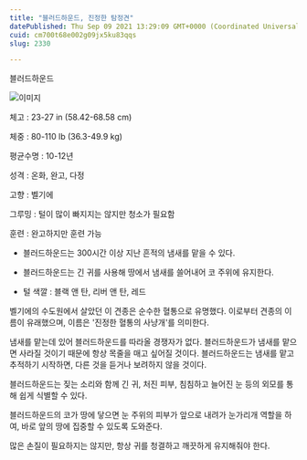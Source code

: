 ```yaml
---
title: "블러드하운드, 진정한 탐정견"
datePublished: Thu Sep 09 2021 13:29:09 GMT+0000 (Coordinated Universal Time)
cuid: cm700t68e002g09jx5ku83qqs
slug: 2330

---
```



블러드하운드

![이미지](https://cdn.hashnode.com/res/hashnode/image/upload/v1739250446148/85daf4a4-895d-412a-9928-faa4d08c3f27.jpeg)

체고 : 23-27 in (58.42-68.58 cm)

체중 : 80-110 lb (36.3-49.9 kg)

평균수명 : 10-12년

성격 : 온화, 완고, 다정

고향 : 벨기에

그루밍 : 털이 많이 빠지지는 않지만 청소가 필요함

훈련 : 완고하지만 훈련 가능

* 블러드하운드는 300시간 이상 지난 흔적의 냄새를 맡을 수 있다.

* 블러드하운드는 긴 귀를 사용해 땅에서 냄새를 쓸어내어 코 주위에 유지한다.

* 털 색깔 : 블랙 앤 탄, 리버 앤 탄, 레드

벨기에의 수도원에서 살았던 이 견종은 순수한 혈통으로 유명했다. 이로부터 견종의 이름이 유래했으며, 이름은 '진정한 혈통의 사냥개'를 의미한다.

냄새를 맡는데 있어 블러드하운드를 따라올 경쟁자가 없다. 블러드하운드가 냄새를 맡으면 사라질 것이기 때문에 항상 목줄을 매고 싶어질 것이다. 블러드하운드는 냄새를 맡고 추적하기 시작하면, 다른 것을 듣거나 보려하지 않을 것이다.

블러드하운드는 짖는 소리와 함께 긴 귀, 처진 피부, 침침하고 늘어진 눈 등의 외모를 통해 쉽게 식별할 수 있다.

블러드하운드의 코가 땅에 닿으면 눈 주위의 피부가 앞으로 내려가 눈가리개 역할을 하여, 바로 앞의 땅에 집중할 수 있도록 도와준다.

많은 손질이 필요하지는 않지만, 항상 귀를 청결하고 깨끗하게 유지해줘야 한다.
